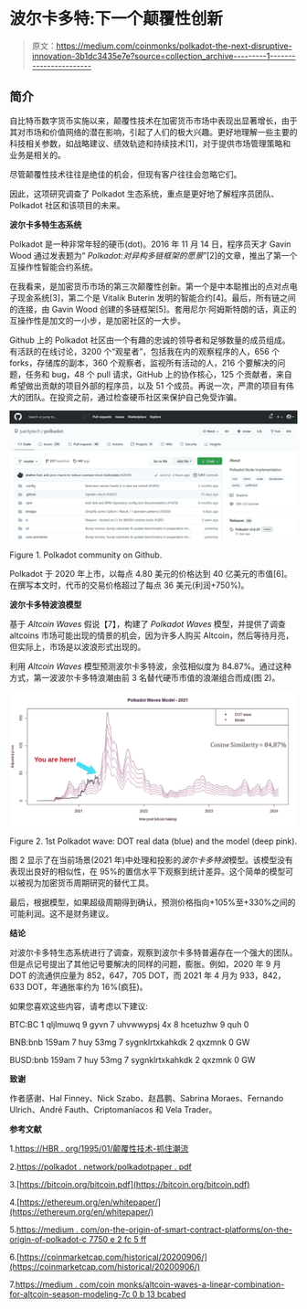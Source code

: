 # 波尔卡多特:下一个颠覆性创新

> 原文：<https://medium.com/coinmonks/polkadot-the-next-disruptive-innovation-3b1dc3435e7e?source=collection_archive---------1----------------------->

## **简介**

自比特币数字货币实施以来，颠覆性技术在加密货币市场中表现出显著增长，由于其对市场和价值网络的潜在影响，引起了人们的极大兴趣。更好地理解一些主要的科技相关参数，如战略建议、绩效轨迹和持续技术[1]，对于提供市场管理策略和业务是相关的。

尽管颠覆性技术往往是绝佳的机会，但现有客户往往会忽略它们。

因此，这项研究调查了 Polkadot 生态系统，重点是更好地了解程序员团队、Polkadot 社区和该项目的未来。

**波尔卡多特生态系统**

Polkadot 是一种非常年轻的硬币(dot)。2016 年 11 月 14 日，程序员天才 Gavin Wood 通过发表题为“ *Polkadot:对异构多链框架的愿景*”[2]的文章，推出了第一个互操作性智能合约系统。

在我看来，是加密货币市场的第三次颠覆性创新。第一个是中本聪推出的点对点电子现金系统[3]，第二个是 Vitalik Buterin 发明的智能合约[4]。最后，所有链之间的连接，由 Gavin Wood 创建的多链框架[5]。套用尼尔·阿姆斯特朗的话，真正的互操作性是加文的一小步，是加密社区的一大步。

Github 上的 Polkadot 社区由一个有趣的忠诚的领导者和足够数量的成员组成。有活跃的在线讨论，3200 个“观星者”，包括我在内的观察程序的人，656 个 forks，存储库的副本，360 个观察者，监视所有活动的人，216 个要解决的问题，任务和 bug，48 个 pull 请求，GitHub 上的协作核心，125 个贡献者，来自希望做出贡献的项目外部的程序员，以及 51 个成员。再说一次，严肃的项目有伟大的团队。在投资之前，通过检查硬币社区来保护自己免受诈骗。

![](img/140668a63a9483f16490c668ae501a79.png)

Figure 1\. Polkadot community on Github.

Polkadot 于 2020 年上市，以每点 4.80 美元的价格达到 40 亿美元的市值[6]。在撰写本文时，代币的交易价格超过了每点 36 美元(利润+750%)。

**波尔卡多特波浪模型**

基于 *Altcoin Waves* 假说【7】，构建了 *Polkadot Waves* 模型，并提供了调查 altcoins 市场可能出现的情景的机会，因为许多人购买 Altcoin，然后等待月亮，但实际上，市场是以波浪形式出现的。

利用 *Altcoin Waves* 模型预测波尔卡多特波，余弦相似度为 84.87%。通过这种方式，第一波波尔卡多特浪潮由前 3 名替代硬币市值的浪潮组合而成(图 2)。

![](img/5a7b5df9c3bbcecd79e1025b41c29b17.png)

Figure 2\. 1st Polkadot wave: DOT real data (blue) and the model (deep pink).

图 2 显示了在当前场景(2021 年)中处理和投影的*波尔卡多特波*模型。该模型没有表现出良好的相似性，在 95%的置信水平下观察到统计差异。这个简单的模型可以被视为加密货币周期研究的替代工具。

最后，根据模型，如果超级周期得到确认，预测价格指向+105%至+330%之间的可能利润。这不是财务建议。

**结论**

对波尔卡多特生态系统进行了调查，观察到波尔卡多特普遍存在一个强大的团队。但是点记号提出了其他记号要解决的同样的问题，膨胀。例如，2020 年 9 月 DOT 的流通供应量为 852，647，705 DOT，而 2021 年 4 月为 933，842，633 DOT，年通胀率约为 16%(疯狂)。

如果您喜欢这些内容，请考虑以下建议:

BTC:BC 1 qljlmuwq 9 gyvn 7 uhvwwypsj 4x 8 hcetuzhw 9 quh 0

BNB:bnb 159am 7 huy 53mg 7 sygnklrtxkahkdk 2 qxzmnk 0 GW

BUSD:bnb 159am 7 huy 53mg 7 sygnklrtxkahkdk 2 qxzmnk 0 GW

**致谢**

作者感谢、Hal Finney、Nick Szabo、赵昌鹏、Sabrina Moraes、Fernando Ulrich、André Fauth、Criptomaníacos 和 Vela Trader。

**参考文献**

1.[https://HBR . org/1995/01/颠覆性技术-抓住潮流](https://hbr.org/1995/01/disruptive-technologies-catching-the-wave)

2.[https://polkadot . network/polkadotpaper . pdf](https://polkadot.network/PolkaDotPaper.pdf)

3.[https://bitcoin.org/bitcoin.pdf](https://bitcoin.org/bitcoin.pdf)

4.[https://ethereum.org/en/whitepaper/](https://ethereum.org/en/whitepaper/)

5.[https://medium . com/on-the-origin-of-smart-contract-platforms/on-the-origin-of-polkadot-c 7750 e 2 fc 5 ff](/on-the-origin-of-smart-contract-platforms/on-the-origin-of-polkadot-c7750e2fc5ff)

6.[https://coinmarketcap.com/historical/20200906/](https://coinmarketcap.com/historical/20200906/)

7.[https://medium . com/coin monks/altcoin-waves-a-linear-combination-for-altcoin-season-modeling-7c 0 b 13 bcabed](/coinmonks/altcoin-waves-a-linear-combination-for-altcoin-season-modeling-7c0b13bcabed)